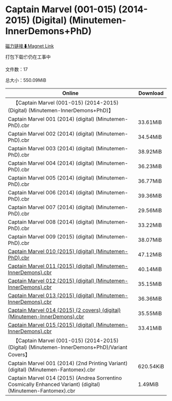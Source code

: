 # Captain Marvel (001-015) (2014-2015) (Digital) (Minutemen-InnerDemons+PhD)

[磁力链接⬇Magnet Link](magnet:?xt=urn:btih:1152691f12c875512fa7a61b0169d6a9db4338f4&dn=Captain%20Marvel%20%28001-015%29%20%282014-2015%29%20%28Digital%29%20%28Minutemen-InnerDemons%2BPhD%29)

打包下载📦仍在工事中

文件数：17

总大小：550.09MiB

Online | Download
--- | ---
&emsp;【Captain Marvel (001-015) (2014-2015) (Digital) (Minutemen-InnerDemons+PhD)】 | 
Captain Marvel 001 (2014) (digital) (Minutemen-PhD).cbr | 33.61MiB
Captain Marvel 002 (2014) (digital) (Minutemen-PhD).cbr | 34.54MiB
Captain Marvel 003 (2014) (digital) (Minutemen-PhD).cbr | 38.92MiB
Captain Marvel 004 (2014) (digital) (Minutemen-PhD).cbr | 36.23MiB
Captain Marvel 005 (2014) (digital) (Minutemen-PhD).cbr | 36.77MiB
Captain Marvel 006 (2014) (digital) (Minutemen-PhD).cbr | 39.36MiB
Captain Marvel 007 (2014) (digital) (Minutemen-PhD).cbr | 29.56MiB
Captain Marvel 008 (2014) (digital) (Minutemen-PhD).cbr | 33.22MiB
Captain Marvel 009 (2015) (digital) (Minutemen-PhD).cbr | 38.07MiB
[Captain Marvel 010 (2015) (digital) (Minutemen-PhD).cbr](https://github.com/alicewish/markdown/blob/master/comic/Captain-Marvel-010-2015-digital-Minutemen-PhD-cbr.md) | 47.12MiB
[Captain Marvel 011 (2015) (digital) (Minutemen-InnerDemons).cbr](https://github.com/alicewish/markdown/blob/master/comic/Captain-Marvel-011-2015-digital-Minutemen-InnerDemons-cbr.md) | 40.14MiB
[Captain Marvel 012 (2015) (digital) (Minutemen-InnerDemons).cbr](https://github.com/alicewish/markdown/blob/master/comic/Captain-Marvel-012-2015-digital-Minutemen-InnerDemons-cbr.md) | 35.15MiB
[Captain Marvel 013 (2015) (digital) (Minutemen-InnerDemons).cbr](https://github.com/alicewish/markdown/blob/master/comic/Captain-Marvel-013-2015-digital-Minutemen-InnerDemons-cbr.md) | 36.36MiB
[Captain Marvel 014 (2015) (2 covers) (digital) (Minutemen-InnerDemons).cbr](https://github.com/alicewish/markdown/blob/master/comic/Captain-Marvel-014-2015-2-covers-digital-Minutemen-InnerDemons-cbr.md) | 35.55MiB
[Captain Marvel 015 (2015) (digital) (Minutemen-InnerDemons).cbr](https://github.com/alicewish/markdown/blob/master/comic/Captain-Marvel-015-2015-digital-Minutemen-InnerDemons-cbr.md) | 33.41MiB
&emsp;【Captain Marvel (001-015) (2014-2015) (Digital) (Minutemen-InnerDemons+PhD)/Variant Covers】 | 
Captain Marvel 001 (2014) (2nd Printing Variant) (digital) (Minutemen-Fantomex).cbr | 620.54KiB
Captain Marvel 014 (2015) (Andrea Sorrentino Cosmically Enhanced Variant) (digital) (Minutemen-Fantomex).cbr | 1.49MiB